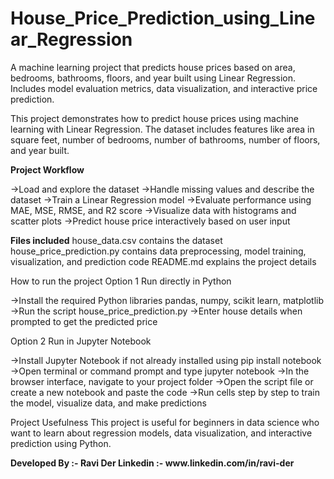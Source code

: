 # House_Price_Prediction_using_Linear_Regression
A machine learning project that predicts house prices based on area, bedrooms, bathrooms, floors, and year built using Linear Regression. Includes model evaluation metrics, data visualization, and interactive price prediction.

This project demonstrates how to predict house prices using machine learning with Linear Regression. The dataset includes features like area in square feet, number of bedrooms, number of bathrooms, number of floors, and year built.

<b>Project Workflow</b>

->Load and explore the dataset
->Handle missing values and describe the dataset
->Train a Linear Regression model
->Evaluate performance using MAE, MSE, RMSE, and R2 score
->Visualize data with histograms and scatter plots
->Predict house price interactively based on user input

<b>Files included</b>
house_data.csv contains the dataset
house_price_prediction.py contains data preprocessing, model training, visualization, and prediction code
README.md explains the project details

How to run the project
Option 1 Run directly in Python

->Install the required Python libraries pandas, numpy, scikit learn, matplotlib
->Run the script house_price_prediction.py
->Enter house details when prompted to get the predicted price

Option 2 Run in Jupyter Notebook

->Install Jupyter Notebook if not already installed using pip install notebook
->Open terminal or command prompt and type jupyter notebook
->In the browser interface, navigate to your project folder
->Open the script file or create a new notebook and paste the code
->Run cells step by step to train the model, visualize data, and make predictions

Project Usefulness
This project is useful for beginners in data science who want to learn about regression models, data visualization, and interactive prediction using Python.

<b>
Developed By :- Ravi Der
Linkedin :- www.linkedin.com/in/ravi-der
</b>
